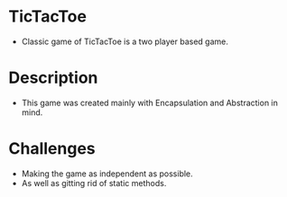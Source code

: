 # TicTacToe
- Classic game of TicTacToe is a two player based game.
# Description
- This game was created mainly with Encapsulation and Abstraction in mind. 
# Challenges
- Making the game as independent as possible. 
- As well as gitting rid of static methods. 
